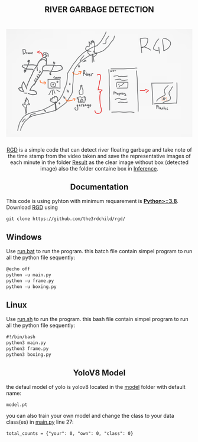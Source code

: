 ## <div align="center">RIVER GARBAGE DETECTION</div>
<h1 align="center">
 <img src="https://github.com/the3rdchild/rgd/blob/main/doc/banner2.png" />
</h1>
<div align="center">
 <a href="https://github.com/the3rdchild/rgd/">RGD</a> is a simple code that can detect river floating garbage and take note of the time stamp from the video taken and save the representative images of each minute in the folder <a href="https://github.com/the3rdchild/rgd/tree/main/Result/Capture">Result</a> as the clear image without box (detected image) also the folder containe box in <a href="https://github.com/the3rdchild/rgd/tree/main/Result/Capture/inference">Inference</a>.
</div>




## <div align="center">Documentation</div>

This code is using pyhton with minimum requarement is [**Python>=3.8**](https://www.python.org/). Download [RGD](https://github.com/the3rdchild/rgd/) using
```Git
git clone https://github.com/the3rdchild/rgd/
```

## Windows
Use [run.bat](https://github.com/the3rdchild/rgd/blob/main/run.bat) to run the program. this batch file contain simpel program to run all the python file sequently:
```
@echo off
python -u main.py
python -u frame.py
python -u boxing.py
```

## Linux
Use [run.sh](https://github.com/the3rdchild/rgd/blob/main/run.sh) to run the program. this bash file contain simpel program to run all the python file sequently:
```
#!/bin/bash
python3 main.py
python3 frame.py
python3 boxing.py
```

## <div align="center">YoloV8 Model</div>

the defaul model of yolo is yolov8 located in the [model](https://github.com/the3rdchild/rgd/blob/main/Model/) folder with default name:
```
model.pt
```

you can also train your own model and change the class to your data class(es) in [main.py](https://github.com/the3rdchild/rgd/main.py) line 27:
```
total_counts = {"your": 0, "own": 0, "class": 0}
```
